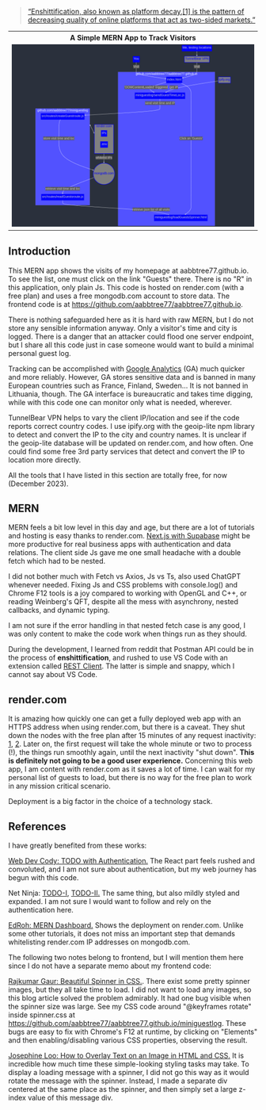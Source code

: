 > [“Enshittification, also known as platform decay,[1] is the pattern of decreasing quality of online platforms that act as two-sided markets.”](https://en.wikipedia.org/wiki/Enshittification)<br>

<table align="center">
    <tr>
    <th align="center"> A Simple MERN App to Track Visitors</th>
    </tr>
    <tr>
    <td>
    <img src="./mermaid/mermaid-diagram-2023-12-18-190827.png"  alt="Guestlog implementation." width="100%" >
    </td>
    </tr>
</table>

## Introduction

This MERN app shows the visits of my homepage at aabbtree77.github.io. To see the list, one must click on the link "Guests" there. There is no "R" in this application, only plain Js. This code is hosted on render.com (with a free plan) and uses a free mongodb.com account to store data. The frontend code is at https://github.com/aabbtree77/aabbtree77.github.io. 

There is nothing safeguarded here as it is hard with raw MERN, but I do not store any sensible information anyway. Only a visitor's time and city is logged. There is a danger that an attacker could flood one server endpoint, but I share all this code just in case someone would want to build a minimal personal guest log.

Tracking can be accomplished with [Google Analytics](https://en.wikipedia.org/wiki/Google_Analytics) (GA) much quicker and more reliably. However, GA stores sensitive data and is banned in many European countries such as France, Finland, Sweden... It is not banned in Lithuania, though. The GA interface is bureaucratic and takes time digging, while with this code one can monitor only what is needed, wherever.

TunnelBear VPN helps to vary the client IP/location and see if the code reports correct country codes. I use ipify.org with the geoip-lite npm library to detect and convert the IP to the city and country names. It is unclear if the geoip-lite database will be updated on render.com, and how often. One could find some free 3rd party services that detect and convert the IP to location more directly.

All the tools that I have listed in this section are totally free, for now (December 2023).

## MERN

MERN feels a bit low level in this day and age, but there are a lot of tutorials and hosting is easy thanks to render.com. [Next.js with Supabase](https://www.youtube.com/watch?v=zut46AB8DHQ&t=227s) might be more productive for real business apps with authentication and data relations. The client side Js gave me one small headache with a double fetch which had to be nested. 

I did not bother much with Fetch vs Axios, Js vs Ts, also used ChatGPT whenever needed. Fixing Js and CSS problems with console.log() and Chrome F12 tools is a joy compared to working with OpenGL and C++, or reading Weinberg's QFT, despite all the mess with asynchrony, nested callbacks, and dynamic typing. 

I am not sure if the error handling in that nested fetch case is any good, I was only content to make the code work when things run as they should.

During the development, I learned from reddit that Postman API could be in the process of **enshittification**, and rushed to use VS Code with an extension called [REST Client](https://marketplace.visualstudio.com/items?itemName=humao.rest-client). The latter is simple and snappy, which I cannot say about VS Code.

## render.com

It is amazing how quickly one can get a fully deployed web app with an HTTPS address when using render.com, but there is a caveat. They shut down the nodes with the free plan after 15 minutes of any request inactivity: [1](https://community.render.com/t/cold-boot-start-of-the-server-for-first-request/15911), [2](https://docs.render.com/docs/free). Later on, the first request will take the whole minute or two to process (!), the things run smoothly again, until the next inactivity "shut down". **This is definitely not going to be a good user experience.** Concerning this web app, I am content with render.com as it saves a lot of time. I can wait for my personal list of guests to load, but there is no way for the free plan to work in any mission critical scenario.

Deployment is a big factor in the choice of a technology stack.

## References

I have greatly benefited from these works:

[Web Dev Cody: TODO with Authentication.](https://www.youtube.com/watch?v=oJBu2k7OEk8) The React part feels rushed and convoluted, and I am not sure about authentication, but my web journey has begun with this code.

Net Ninja: [TODO-I](https://www.youtube.com/watch?v=98BzS5Oz5E4&t=2s), [TODO-II.](https://www.youtube.com/watch?v=WsRBmwNkv3Q&t=1s) The same thing, but also mildly styled and expanded. I am not sure I would want to follow and rely on the authentication here. 

[EdRoh: MERN Dashboard.](https://youtu.be/0cPCMIuDk2I?t=24251) Shows the deployment on render.com. Unlike some other tutorials, it does not miss an important step that demands whitelisting render.com IP addresses on mongodb.com.

The following two notes belong to frontend, but I will mention them here since I do not have a separate memo about my frontend code:

[Rajkumar Gaur: Beautiful Spinner in CSS.](https://medium.com/nerd-for-tech/beautiful-spinner-in-css-bce7a348f50f). There exist some pretty spinner images, but they all take time to load. I did not want to load any images, so this blog article solved the problem admirably. It had one bug visible when the spinner size was large. See my CSS code around "@keyframes rotate" inside spinner.css at https://github.com/aabbtree77/aabbtree77.github.io/miniguestlog. These bugs are easy to fix with Chrome's F12 at runtime, by clicking on "Elements" and then enabling/disabling various CSS properties, observing the result.

[Josephine Loo: How to Overlay Text on an Image in HTML and CSS.](https://www.bannerbear.com/blog/how-to-overlay-text-on-an-image-in-html-and-css/) It is incredible how much time these simple-looking styling tasks may take. To display a loading message with a spinner, I did not go this way as it would rotate the message with the spinner. Instead, I made a separate div centered at the same place as the spinner, and then simply set a large z-index value of this message div.

 
